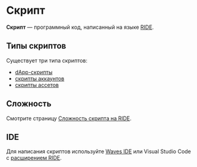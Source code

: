 # Скрипт

**Скрипт** — программный код, написанный на языке [RIDE](/ride/about-ride.md).

## Типы скриптов

Существует три типа скриптов:

* [dApp-скрипты](/ride/script/script-types/dapp-script.md)
* [скрипты аккаунтов](/ride/script/script-types/account-script.md)
* [скрипты ассетов](/ride/script/script-types/asset-script.md)

## Сложность

Смотрите страницу [Сложность скрипта на RIDE](/ride/ride-script-complexity.md).

## IDE

Для написания скриптов используйте [Waves IDE](/smart-contracts/tools/waves-ide.md) или Visual Studio Code с [расширением RIDE](https://marketplace.visualstudio.com/items?itemName=wavesplatform.waves-ride).
